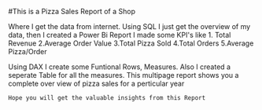 #This is a Pizza Sales Report of a Shop

Where I get the data from internet.
Using SQL I just get the overview of my data, then I created a Power Bi Report
I made some KPI's like 
                    1. Total Revenue
                    2.Average Order Value
                    3.Total Pizza Sold
                    4.Total Orders
                    5.Average Pizza/Order

Using DAX I create some Funtional Rows, Measures. Also I created a seperate Table for all the measures.
This multipage report shows you a complete over view of pizza sales for a perticular year

```Hope you will get the valuable insights from this Report```

